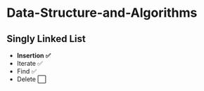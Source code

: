 # Data-Structure-and-Algorithms

## Singly Linked List
- **Insertion   ✅**
- Iterate       ✅
- Find          ✅
- Delete        ⬜

